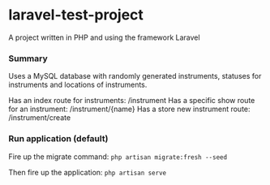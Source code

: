 # laravel-test-project
A project written in PHP and using the framework Laravel

<h3>Summary</h3>
Uses a MySQL database with randomly generated instruments, statuses for instruments and locations of instruments.

Has an index route for instruments: /instrument
Has a specific show route for an instrument: /instrument/{name}
Has a store new instrument route: /instrument/create

<h3>Run application (default)</h3>
<p>Fire up the migrate command: <code>php artisan migrate:fresh --seed</code></p>

<p>Then fire up the application: <code>php artisan serve</code></p>
